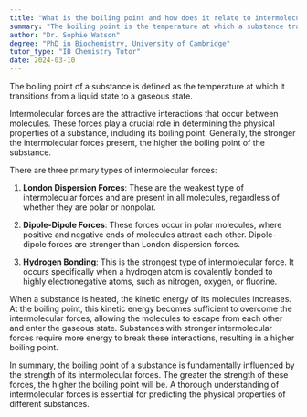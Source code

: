 ```yaml
---
title: "What is the boiling point and how does it relate to intermolecular forces?"
summary: "The boiling point is the temperature at which a substance transitions from a liquid state to a gaseous state."
author: "Dr. Sophie Watson"
degree: "PhD in Biochemistry, University of Cambridge"
tutor_type: "IB Chemistry Tutor"
date: 2024-03-10
---
```


The boiling point of a substance is defined as the temperature at which it transitions from a liquid state to a gaseous state.

Intermolecular forces are the attractive interactions that occur between molecules. These forces play a crucial role in determining the physical properties of a substance, including its boiling point. Generally, the stronger the intermolecular forces present, the higher the boiling point of the substance.

There are three primary types of intermolecular forces:

1. **London Dispersion Forces**: These are the weakest type of intermolecular forces and are present in all molecules, regardless of whether they are polar or nonpolar.
   
2. **Dipole-Dipole Forces**: These forces occur in polar molecules, where positive and negative ends of molecules attract each other. Dipole-dipole forces are stronger than London dispersion forces.

3. **Hydrogen Bonding**: This is the strongest type of intermolecular force. It occurs specifically when a hydrogen atom is covalently bonded to highly electronegative atoms, such as nitrogen, oxygen, or fluorine.

When a substance is heated, the kinetic energy of its molecules increases. At the boiling point, this kinetic energy becomes sufficient to overcome the intermolecular forces, allowing the molecules to escape from each other and enter the gaseous state. Substances with stronger intermolecular forces require more energy to break these interactions, resulting in a higher boiling point.

In summary, the boiling point of a substance is fundamentally influenced by the strength of its intermolecular forces. The greater the strength of these forces, the higher the boiling point will be. A thorough understanding of intermolecular forces is essential for predicting the physical properties of different substances.
    